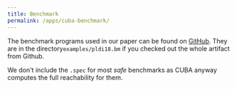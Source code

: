 ```yaml
---
title: Benchmark
permalink: /apps/cuba-benchmark/
---
```

<html>
  <body>
      <div id="tool">
        <p>The benchmark programs used in our paper can be found on <a href="https://github.com/lpzun/cuba/tree/pldi/examples/pldi18.bm">GitHub</a>.
          They are in the directory<code>examples/pldi18.bm</code> if you checked out the whole artifact from Github.
        </p>
        <p>
            We don't include the <code>.spec</code> for most <i>safe</i> benchmarks as CUBA anyway
            computes the full reachability for them. 
        </p>
      </div>
  </body>
</html>